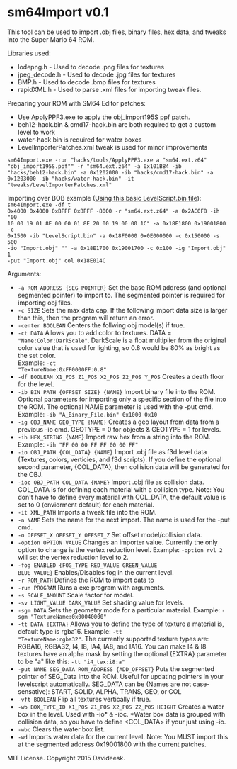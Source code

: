 # sm64Import v0.1

This tool can be used to import .obj files, binary files, hex data, and tweaks into the Super Mario 64 ROM.

Libraries used:
- lodepng.h - Used to decode .png files for textures
- jpeg_decode.h - Used to decode .jpg files for textures
- BMP.h - Used to decode .bmp files for textures
- rapidXML.h - Used to parse .xml files for importing tweak files.

Preparing your ROM with SM64 Editor patches:
- Use ApplyPPF3.exe to apply the obj_import195S ppf patch.
- beh12-hack.bin & cmd17-hack.bin are both required to get a custom level to work
- water-hack.bin is required for water boxes
- LevelImporterPatches.xml tweak is used for minor improvements

<code>sm64Import.exe -run "hacks/tools/ApplyPPF3.exe a "sm64.ext.z64" "obj_import195S.ppf"" -r "sm64.ext.z64" -a 0x101B84 -ib "hacks/beh12-hack.bin" -a 0x1202000 -ib "hacks/cmd17-hack.bin" -a 0x1203000 -ib "hacks/water-hack.bin" -it "tweaks/LevelImporterPatches.xml"</code>

Importing over BOB example ([Using this basic LevelScript.bin file](https://drive.google.com/uc?export=download&id=0B0ipn7N-yey8VkJDWnZrWC14M2s)):
<br />
<code>sm64Import.exe -df t 0x4000 0x4000 0xBFFF 0xBFFF -8000 -r "sm64.ext.z64" -a 0x2AC0F8 -ih "00 10 00 19 01 8E 00 00 01 8E 20 00 19 00 00 1C" -a 0x18E1800 0x19001800 -c 0x1500 -ib "LevelScript.bin" -a 0x18F0000 0x0E000000 -c 0x150000 -s 500 -io "Import.obj" "" -a 0x18E1700 0x19001700 -c 0x100 -ig "Import.obj" 1 -put "Import.obj" col 0x18E014C</code>

Arguments:
 - <code>-a ROM_ADDRESS {SEG_POINTER}</code> Set the base ROM address (and optional segmented pointer) to import to. The segmented pointer is required for importing obj files.
 - <code>-c SIZE</code> Sets the max data cap. If the following import data size is larger than this, then the program will return an error.
 - <code>-center BOOLEAN</code> Centers the follwing obj model(s) if true.
 - <code>-ct DATA</code> Allows you to add color to textures. DATA = <code>"Name:Color:DarkScale"</code>. DarkScale is a float multiplier from the original color value that is used for lighting, so 0.8 would be 80% as bright as the set color.<br /> Example: <code>-ct "TextureName:0xFF0000FF:0.8"</code>
 - <code>-df BOOLEAN X1_POS Z1_POS X2_POS Z2_POS Y_POS</code> Creates a death floor for the level.
 - <code>-ib BIN_PATH {OFFSET SIZE} {NAME}</code> Import binary file into the ROM. Optional parameters for importing only a specific section of the file into the ROM. The optional NAME parameter is used with the -put cmd.  Example: <code>-ib "A_Binary_File.bin" 0x1000 0x10</code>
 - <code>-ig OBJ_NAME GEO_TYPE {NAME}</code> Creates a geo layout from data from a previous -io cmd. GEOTYPE = 0 for objects & GEOTYPE = 1 for levels.
 - <code>-ih HEX_STRING {NAME}</code> Import raw hex from a string into the ROM. Example: <code>-ih "FF 00 00 FF FF 00 00 FF"</code>
 - <code>-io OBJ_PATH {COL_DATA} {NAME}</code> Import .obj file as f3d level data (Textures, colors, verticies, and f3d scripts). If you define the optional second parameter, {COL_DATA}, then collision data will be generated for the OBJ.
 - <code>-ioc OBJ_PATH COL_DATA {NAME}</code> Import .obj file as collision data. COL_DATA is for defining each material with a collision type. Note: You don't have to define every material with COL_DATA, the default value is set to 0 (enviorment default) for each material.
 - <code>-it XML_PATH</code> Imports a tweak file into the ROM.
 - <code>-n NAME</code> Sets the name for the next import. The name is used for the -put cmd.
 - <code>-o OFFSET_X OFFSET_Y OFFSET_Z</code> Set offset model/collision data.
 - <code>-option OPTION VALUE</code> Changes an importer value. Currently the only option to change is the vertex reduction level. Example: <code>-option rvl 2</code> will set the vertex reduction level to 2.
 - <code>-fog ENABLED {FOG_TYPE RED_VALUE GREEN_VALUE BLUE_VALUE}</code> Enables/Disables fog in the current level.
 - <code>-r ROM_PATH</code> Defines the ROM to import data to
 - <code>-run PROGRAM</code> Runs a exe program with arguments.
 - <code>-s SCALE_AMOUNT</code> Scale factor for model.
 - <code>-sv LIGHT_VALUE DARK_VALUE</code> Set shading value for levels.
 - <code>-sgm DATA</code> Sets the geometry mode for a particular material. Example: <code>-sgm "TextureName:0x00040000"</code>
 - <code>-tt DATA {EXTRA}</code> Allows you to define the type of texture a material is, default type is rgba16. Example: <code>-tt "TextureName:rgba32"</code>. The currently supported texture types are: RGBA16, RGBA32, I4, I8, IA4, IA8, and IA16. You can make I4 & I8 textures have an alpha mask by setting the optional {EXTRA} parameter to be "a" like this: <code>-tt "i4_tex:i8:a"</code>
 - <code>-put NAME SEG_DATA ROM_ADDRESS {ADD_OFFSET}</code> Puts the segmented pointer of SEG_Data into the ROM. Useful for updating pointers in your levelscript automatically. SEG_DATA can be (Names are not case-sensative): START, SOLID, ALPHA, TRANS, GEO, or COL
 - <code>-vft BOOLEAN</code> Flip all textures vertically if true.
 - <code>-wb BOX_TYPE_ID X1_POS Z1_POS X2_POS Z2_POS HEIGHT</code> Creates a water box in the level. Used with -io* & -ioc. *Water box data is grouped with collision data, so you have to define <COL_DATA> if your just using -io.
 - <code>-wbc</code> Clears the water box list.
 - <code>-wd</code> Imports water data for the current level. Note: You MUST import this at the segmented address 0x19001800 with the current patches.

MIT License. Copyright 2015 Davideesk.

